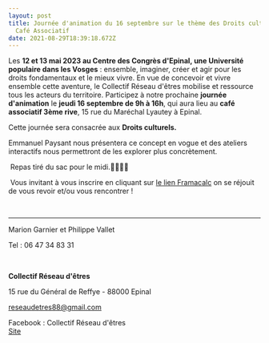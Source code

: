 ```yaml
---
layout: post
title: Journée d'animation du 16 septembre sur le thème des Droits culturels -
  Café Associatif
date: 2021-08-29T18:39:18.672Z
---
```

Les **12 et 13 mai 2023 au Centre des Congrès d'Epinal, une Université populaire dans les Vosges** : ensemble, imaginer, créer et agir pour les droits fondamentaux et le mieux vivre. En vue de concevoir et vivre ensemble cette aventure, le Collectif Réseau d'êtres mobilise et ressource tous les acteurs du territoire. Participez à notre prochaine **journée d'animation** le **jeudi 16 septembre de 9h à 16h**, qui aura lieu au **café associatif 3ème rive**, 15 rue du Maréchal Lyautey à Epinal.

Cette journée sera consacrée aux **Droits culturels.**

Emmanuel Paysant nous présentera ce concept en vogue et des ateliers interactifs nous permettront de les explorer plus concrètement.

 Repas tiré du sac pour le midi.🍅🧀🍞🍾

 Vous invitant à vous inscrire en cliquant sur [le lien Framacalc](https://lite.framacalc.org/9n9q-inscriptions-up) on se réjouit de vous revoir et/ou vous rencontrer ! 

 

- - -

Marion Garnier et Philippe Vallet

Tel : 06 47 34 83 31

 

**Collectif Réseau d'êtres**

15 rue du Général de Reffye - 88000 Epinal

[reseaudetres88@gmail.com](mailto:reseaudetres88@gmail.com)

Facebook : Collectif Réseau d'êtres\
[Site](https://colibris-wiki.org/reseaudetres/?PagePrincipale)
